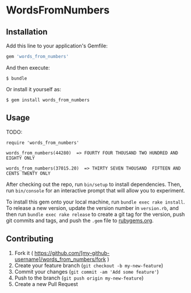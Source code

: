 # WordsFromNumbers



## Installation

Add this line to your application's Gemfile:

```ruby
gem 'words_from_numbers'
```

And then execute:

    $ bundle

Or install it yourself as:

    $ gem install words_from_numbers

## Usage

TODO: 
	
	require 'words_from_numbers'

	words_from_numbers(44280)  => FOURTY FOUR THOUSAND TWO HUNDRED AND EIGHTY ONLY

	words_from_numbers(37015.20)  => THIRTY SEVEN THOUSAND  FIFTEEN AND CENTS TWENTY ONLY


After checking out the repo, run `bin/setup` to install dependencies. Then, run `bin/console` for an interactive prompt that will allow you to experiment.

To install this gem onto your local machine, run `bundle exec rake install`. To release a new version, update the version number in `version.rb`, and then run `bundle exec rake release` to create a git tag for the version, push git commits and tags, and push the `.gem` file to [rubygems.org](https://rubygems.org).

## Contributing

1. Fork it ( https://github.com/[my-github-username]/words_from_numbers/fork )
2. Create your feature branch (`git checkout -b my-new-feature`)
3. Commit your changes (`git commit -am 'Add some feature'`)
4. Push to the branch (`git push origin my-new-feature`)
5. Create a new Pull Request
